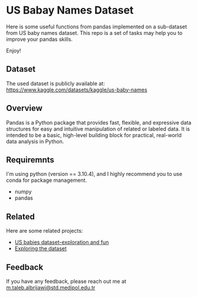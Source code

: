 
# US Babay Names Dataset

Here is some useful functions from pandas implemented on a sub-dataset from US baby names dataset. This repo is a set of tasks may help you to improve your pandas skills.

Enjoy!

## Dataset
The used dataset is publicly available at: https://www.kaggle.com/datasets/kaggle/us-baby-names
## Overview
Pandas is a Python package that provides fast, flexible, and expressive data structures for easy and intuitive manipulation of related or labeled data.  It is intended to be a basic, high-level building block for  practical, real-world data analysis in Python. 

## Requiremnts
I'm using python (version == 3.10.4), and I highly recommend you to use conda for package management.
 - numpy
 - pandas
 

## Related

Here are some related projects:

- [US babies dataset-exploration and fun](https://www.kaggle.com/code/michalsli/us-babies-dataset-exploration-and-fun)
- [Exploring the dataset](https://github.com/matiassingers/awesome-readme)


## Feedback

If you have any feedback, please reach out me at m.taleb.albrijawi@std.medipol.edu.tr

